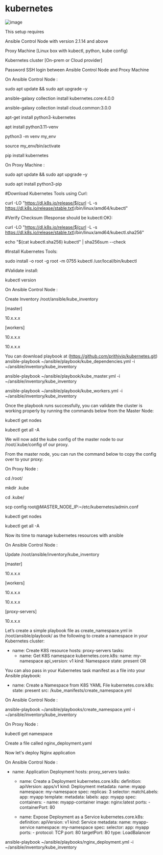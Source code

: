 # kubernetes

![image](https://github.com/user-attachments/assets/566d970b-3af5-4782-a77a-d29d46761e0d)





This setup requires 

Ansible Control Node with version 2.1.14 and above

Proxy Machine [Linux box with kubectl, python, kube config)

Kubernetes cluster [On-prem or Cloud provider]

Password SSH login between Ansible Control Node and Proxy Machine


On Ansible Control Node :

sudo apt update && sudo apt upgrade –y

ansible-galaxy collection install kubernetes.core:4.0.0

ansible-galaxy collection install cloud.common:3.0.0

apt-get install python3-kubernetes

apt install python3.11-venv

python3 -m venv my_env

source my_env/bin/activate

pip install kubernetes

On Proxy Machine :

sudo apt update && sudo apt upgrade –y

sudo apt install python3-pip

#Download Kubernetes Tools using Curl:

curl -LO "https://dl.k8s.io/release/$(curl -L -s https://dl.k8s.io/release/stable.txt)/bin/linux/amd64/kubectl"

#Verify Checksum (Response should be kubectl:OK): 

curl -LO "https://dl.k8s.io/release/$(curl -L -s https://dl.k8s.io/release/stable.txt)/bin/linux/amd64/kubectl.sha256"

echo "$(cat kubectl.sha256)  kubectl" | sha256sum --check

#Install Kubernetes Tools: 

sudo install -o root -g root -m 0755 kubectl /usr/local/bin/kubectl

#Validate install:

kubectl version

On Ansible Control Node :

Create Inventory /root/ansible/kube_inventory

[master]

10.x.x.x

[workers]

10.x.x.x

10.x.x.x

You can download playbook at (https://github.com/prithivip/kubernetes.git)
ansible-playbook ~/ansible/playbook/kube_dependencies.yml -i ~/ansible/inventory/kube_inventory

ansible-playbook ~/ansible/playbook/kube_master.yml -i ~/ansible/inventory/kube_inventory

ansible-playbook ~/ansible/playbook/kube_workers.yml -i ~/ansible/inventory/kube_inventory

Once the playbook runs successfully, you can validate the cluster is working properly by running the commands below from the Master Node:

kubectl get nodes

kubectl get all -A

We will now add the kube config of the master node to our /root/.kube/config of our proxy. 

From the master node, you can run the command below to copy the config over to your proxy:

On Proxy Node :

cd /root/

mkdir .kube

cd .kube/

scp config root@MASTER_NODE_IP:~/etc/kubernetes/admin.conf

kubectl get nodes

kubectl get all -A

Now its time to manage kubernetes resources with ansible

On Ansible Control Node :

Update /root/ansible/inventory/kube_inventory

[master]

10.x.x.x

[workers]

10.x.x.x

10.x.x.x

[proxy-servers]

10.x.x.x

Let’s create a simple playbook file as create_namespace.yml in /root/ansible/playbook/ as the following to create a namespace in your Kubernetes cluster:

- name: Create K8S resource
  hosts: proxy-servers
  tasks:
  - name: Get K8S namespace
    kubernetes.core.k8s:
      name: my-namespace
      api_version: v1
      kind: Namespace
      state: present
OR

You can also pass in your Kubernetes task manifest as a file into your Ansible playbook:

- name: Create a Namespace from K8S YAML File
  kubernetes.core.k8s:
    state: present
    src: /kube_manifests/create_namespace.yml
  
On Ansible Control Node :

ansible-playbook ~/ansible/playbooks/create_namespace.yml -i ~/ansible/inventory/kube_inventory

On Proxy Node :

kubectl get namespace

Create a file called nginx_deployment.yaml

Now let's deploy Nginx application 

On Ansible Control Node :

- name: Application Deployment
  hosts: proxy_servers
  tasks:
    - name: Create a Deployment
      kubernetes.core.k8s:
        definition:
          apiVersion: apps/v1
          kind: Deployment
          metadata:
            name: myapp
            namespace: my-namespace
          spec:
            replicas: 3
            selector:
              matchLabels:
                app: myapp
            template:
              metadata:
                labels:
                  app: myapp
              spec:
                containers:
                  - name: myapp-container
                    image: nginx:latest
                    ports:
                      - containerPort: 80

    - name: Expose Deployment as a Service
      kubernetes.core.k8s:
        definition:
          apiVersion: v1
          kind: Service
          metadata:
            name: myapp-service
            namespace: my-namespace
          spec:
            selector:
              app: myapp
            ports:
              - protocol: TCP
                port: 80
                targetPort: 80
            type: LoadBalancer

    
ansible-playbook ~/ansible/playbooks/nginx_deployment.yml -i ~/ansible/inventory/kube_inventory

